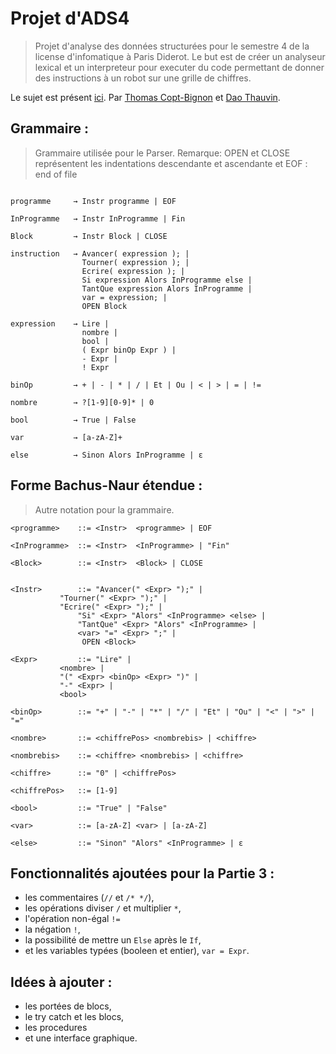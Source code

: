 
# Projet d'ADS4

> Projet d'analyse des données structurées pour le semestre 4 de la license d'infomatique à Paris Diderot. Le but est de créer un analyseur lexical et un interpreteur pour executer du code permettant de donner des instructions à un robot sur une grille de chiffres.

Le sujet est présent [ici](sujet.pdf).
Par [Thomas Copt-Bignon](https://github.com/totocptbgn) et [Dao Thauvin](https://github.com/daothauvin).

## Grammaire :
> Grammaire utilisée pour le Parser. Remarque: OPEN et CLOSE représentent les indentations descendante et ascendante et EOF : end of file

```

programme     → Instr programme | EOF

InProgramme   → Instr InProgramme | Fin

Block 		  → Instr Block | CLOSE

instruction   → Avancer( expression ); |
                Tourner( expression ); |
                Ecrire( expression ); |
                Si expression Alors InProgramme else |
                TantQue expression Alors InProgramme |
                var = expression; |
				OPEN Block

expression    → Lire |
                nombre |
                bool |
                ( Expr binOp Expr ) |
                - Expr |
                ! Expr

binOp         → + | - | * | / | Et | Ou | < | > | = | !=

nombre        → ?[1-9][0-9]* | 0

bool          → True | False

var           → [a-zA-Z]+

else          → Sinon Alors InProgramme | ε
```

## Forme Bachus-Naur étendue :
> Autre notation pour la grammaire.

```
<programme>    ::= <Instr>  <programme> | EOF

<InProgramme>  ::= <Instr>  <InProgramme> | "Fin"

<Block>		   ::= <Instr>  <Block> | CLOSE


<Instr>        ::= "Avancer(" <Expr> ");" |
		   "Tourner(" <Expr> ");" |
		   "Ecrire(" <Expr> ");" |
	           "Si" <Expr> "Alors" <InProgramme> <else> |
	           "TantQue" <Expr> "Alors" <InProgramme> |
	           <var> "=" <Expr> ";" |
				OPEN <Block>

<Expr> 	       ::= "Lire" |
		   <nombre> |
		   "(" <Expr> <binOp> <Expr> ")" |
		   "-" <Expr> |
		   <bool>

<binOp>        ::= "+" | "-" | "*" | "/" | "Et" | "Ou" | "<" | ">" | "="

<nombre>       ::= <chiffrePos> <nombrebis> | <chiffre>

<nombrebis>    ::= <chiffre> <nombrebis> | <chiffre>

<chiffre>      ::= "0" | <chiffrePos>

<chiffrePos>   ::= [1-9]

<bool> 	       ::= "True" | "False"

<var>          ::= [a-zA-Z] <var> | [a-zA-Z]

<else>         ::= "Sinon" "Alors" <InProgramme> | ε
```

## Fonctionnalités ajoutées pour la Partie 3 :

- les commentaires (`//` et `/* */`),
- les opérations diviser `/` et multiplier `*`,
- l'opération non-égal `!=`
- la négation `!`,
- la possibilité de mettre un `Else` après le `If`,
- et les variables typées (booleen et entier), `var = Expr`.


## Idées à ajouter :

- les portées de blocs,
- le try catch et les blocs,
- les procedures
- et une interface graphique.
